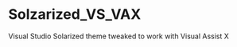 Solzarized_VS_VAX
=================

Visual Studio Solarized theme tweaked to work with Visual Assist X